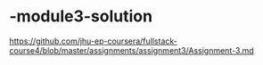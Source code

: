 # -module3-solution
https://github.com/jhu-ep-coursera/fullstack-course4/blob/master/assignments/assignment3/Assignment-3.md
